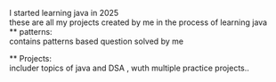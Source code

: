 I started learning java in 2025 <br>
these are all my projects created by me in the process of learning java <br>
** patterns: <br>
            contains patterns based question solved by me
            
** Projects: <br>
       includer topics of java and DSA , wuth multiple practice projects.. 
